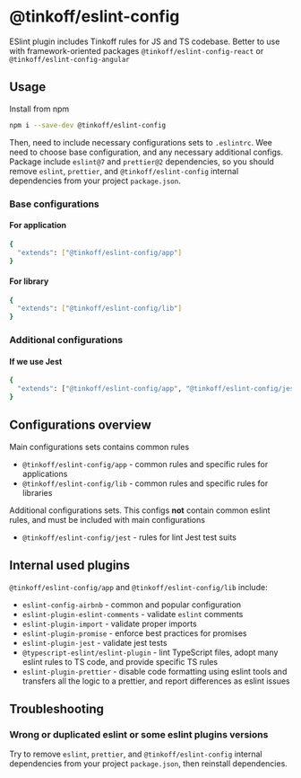 # @tinkoff/eslint-config

ESlint plugin includes Tinkoff rules for JS and TS codebase. Better to use with framework-oriented packages `@tinkoff/eslint-config-react` or `@tinkoff/eslint-config-angular`

## Usage

Install from npm

```bash
npm i --save-dev @tinkoff/eslint-config
```

Then, need to include necessary configurations sets to `.eslintrc`. Wee need to choose base configuration, and any
necessary additional configs. Package include `eslint@7` and `prettier@2` dependencies, so you should remove `eslint`,
`prettier`, and `@tinkoff/eslint-config` internal dependencies from your project `package.json`.

### Base configurations

#### For application

```bash
{
  "extends": ["@tinkoff/eslint-config/app"]
}
```

#### For library

```bash
{
  "extends": ["@tinkoff/eslint-config/lib"]
}
```

### Additional configurations

#### If we use Jest

```bash
{
  "extends": ["@tinkoff/eslint-config/app", "@tinkoff/eslint-config/jest"]
}
```

## Configurations overview

Main configurations sets contains common rules

- `@tinkoff/eslint-config/app` - common rules and specific rules for applications
- `@tinkoff/eslint-config/lib` - common rules and specific rules for libraries

Additional configurations sets. This configs **not** contain common eslint rules, and must be included with main
configurations

- `@tinkoff/eslint-config/jest` - rules for lint Jest test suits

## Internal used plugins

`@tinkoff/eslint-config/app` and `@tinkoff/eslint-config/lib` include:

- `eslint-config-airbnb` - common and popular configuration
- `eslint-plugin-eslint-comments` - validate `eslint` comments
- `eslint-plugin-import` - validate proper imports
- `eslint-plugin-promise` - enforce best practices for promises
- `eslint-plugin-jest` - validate jest tests
- `@typescript-eslint/eslint-plugin` - lint TypeScript files, adopt many eslint rules to TS code, and provide specific
  TS rules
- `eslint-plugin-prettier` - disable code formatting using eslint tools and transfers all the logic to a prettier, and
  report differences as eslint issues

## Troubleshooting

### Wrong or duplicated eslint or some eslint plugins versions

Try to remove `eslint`, `prettier`, and `@tinkoff/eslint-config` internal dependencies from your project `package.json`,
then reinstall dependencies.
